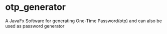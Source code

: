 # otp_generator
A JavaFx Software for generating   One-Time Password(otp) and can also be used as password generator
